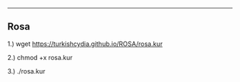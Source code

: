 -------------------
Rosa
-------------------
1.) wget https://turkishcydia.github.io/ROSA/rosa.kur

2.) chmod +x rosa.kur

3.) ./rosa.kur

